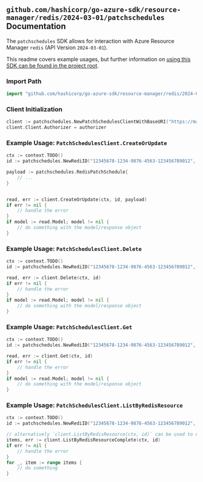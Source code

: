
## `github.com/hashicorp/go-azure-sdk/resource-manager/redis/2024-03-01/patchschedules` Documentation

The `patchschedules` SDK allows for interaction with Azure Resource Manager `redis` (API Version `2024-03-01`).

This readme covers example usages, but further information on [using this SDK can be found in the project root](https://github.com/hashicorp/go-azure-sdk/tree/main/docs).

### Import Path

```go
import "github.com/hashicorp/go-azure-sdk/resource-manager/redis/2024-03-01/patchschedules"
```


### Client Initialization

```go
client := patchschedules.NewPatchSchedulesClientWithBaseURI("https://management.azure.com")
client.Client.Authorizer = authorizer
```


### Example Usage: `PatchSchedulesClient.CreateOrUpdate`

```go
ctx := context.TODO()
id := patchschedules.NewRediID("12345678-1234-9876-4563-123456789012", "example-resource-group", "redisName")

payload := patchschedules.RedisPatchSchedule{
	// ...
}


read, err := client.CreateOrUpdate(ctx, id, payload)
if err != nil {
	// handle the error
}
if model := read.Model; model != nil {
	// do something with the model/response object
}
```


### Example Usage: `PatchSchedulesClient.Delete`

```go
ctx := context.TODO()
id := patchschedules.NewRediID("12345678-1234-9876-4563-123456789012", "example-resource-group", "redisName")

read, err := client.Delete(ctx, id)
if err != nil {
	// handle the error
}
if model := read.Model; model != nil {
	// do something with the model/response object
}
```


### Example Usage: `PatchSchedulesClient.Get`

```go
ctx := context.TODO()
id := patchschedules.NewRediID("12345678-1234-9876-4563-123456789012", "example-resource-group", "redisName")

read, err := client.Get(ctx, id)
if err != nil {
	// handle the error
}
if model := read.Model; model != nil {
	// do something with the model/response object
}
```


### Example Usage: `PatchSchedulesClient.ListByRedisResource`

```go
ctx := context.TODO()
id := patchschedules.NewRediID("12345678-1234-9876-4563-123456789012", "example-resource-group", "redisName")

// alternatively `client.ListByRedisResource(ctx, id)` can be used to do batched pagination
items, err := client.ListByRedisResourceComplete(ctx, id)
if err != nil {
	// handle the error
}
for _, item := range items {
	// do something
}
```
